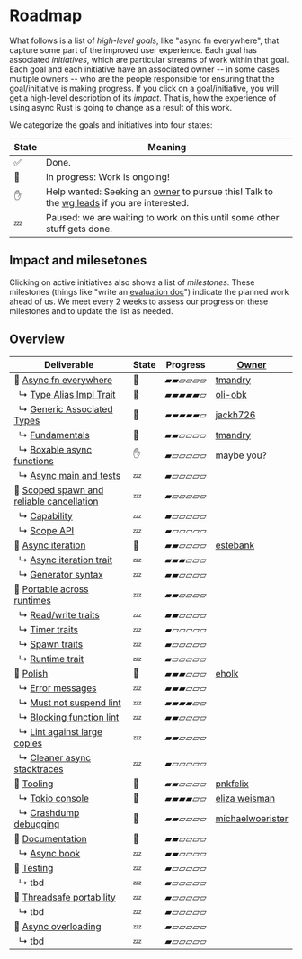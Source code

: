 # Roadmap

What follows is a list of *high-level goals*, like "async fn everywhere", that capture some part of the improved user experience. Each goal has associated *initiatives*, which are particular streams of work within that goal. Each goal and each initiative have an associated owner -- in some cases multiple owners -- who are the people responsible for ensuring that the goal/initiative is making progress. If you click on a goal/initiative, you will get a high-level description of its *impact*. That is, how the experience of using async Rust is going to change as a result of this work. 

We categorize the goals and initiatives into four states:

| State | Meaning |
| --- | --- |
| ✅ | Done. |
| 🦀  | In progress: Work is ongoing! |
| ✋ | Help wanted: Seeking an [owner] to pursue this! Talk to the [wg leads] if you are interested. |
| 💤 | Paused: we are waiting to work on this until some other stuff gets done. |

[owner]: ./how_to_vision/owners.md

## Impact and milesetones

Clicking on active initiatives also shows a list of *milestones*. These milestones (things like "write an [evaluation doc]") indicate the planned work ahead of us. We meet every 2 weeks to assess our progress on these milestones and to update the list as needed.

[evaluation doc]: ./roadmap/stages.html#evaluation
[stabilize]: https://lang-team.rust-lang.org/initiatives/process/stages/stabilized.html
[feature complete]: https://lang-team.rust-lang.org/initiatives/process/stages/feature_complete.html

## Overview

| Deliverable | State | Progress | [Owner] |
| --- | --- | --- | --- |
| 🔻 [Async fn everywhere] | 🦀  | ▰▰▱▱▱▱ | [tmandry] |
| &nbsp;&nbsp;↳ [Type Alias Impl Trait] | 🦀  | ▰▰▰▰▰▱ | [oli-obk] |
| &nbsp;&nbsp;↳ [Generic Associated Types] | 🦀  | ▰▰▰▰▰▱ | [jackh726] |
| &nbsp;&nbsp;↳ [Fundamentals] | 🦀  | ▰▰▱▱▱▱ | [tmandry] |
| &nbsp;&nbsp;↳ [Boxable async functions] | ✋ | ▰▱▱▱▱▱ | maybe you? |
| &nbsp;&nbsp;↳ [Async main and tests] | 💤 | ▰▱▱▱▱▱ | |
| 🔻 [Scoped spawn and reliable cancellation] | 💤 | ▰▱▱▱▱▱ | |
| &nbsp;&nbsp;↳ [Capability] | 💤 | ▰▱▱▱▱▱ | | 
| &nbsp;&nbsp;↳ [Scope API] | 💤 | ▰▱▱▱▱▱ | | 
| 🔻 [Async iteration] | 🦀  | ▰▰▱▱▱▱ | [estebank] |
| &nbsp;&nbsp;↳ [Async iteration trait] | 💤 | ▰▰▰▱▱▱ | | 
| &nbsp;&nbsp;↳ [Generator syntax] | 💤 | ▰▰▱▱▱▱ | | 
| 🔻 [Portable across runtimes] | 💤 | ▰▰▱▱▱▱ | |
| &nbsp;&nbsp;↳ [Read/write traits] | 💤 | ▰▰▱▱▱▱ | | 
| &nbsp;&nbsp;↳ [Timer traits] | 💤 | ▰▱▱▱▱▱ | | 
| &nbsp;&nbsp;↳ [Spawn traits] | 💤 | ▰▱▱▱▱▱ | | 
| &nbsp;&nbsp;↳ [Runtime trait] | 💤 | ▰▱▱▱▱▱ | | 
| 🔻 [Polish] | 🦀  | ▰▰▰▱▱▱ | [eholk] |
| &nbsp;&nbsp;↳ [Error messages] | 💤 | ▰▰▰▱▱▱ | | 
| &nbsp;&nbsp;↳ [Must not suspend lint] | 💤 | ▰▰▰▰▱▱ | | 
| &nbsp;&nbsp;↳ [Blocking function lint] | 💤 | ▰▰▱▱▱▱ | | 
| &nbsp;&nbsp;↳ [Lint against large copies] | 💤 | ▰▰▱▱▱▱ | | 
| &nbsp;&nbsp;↳ [Cleaner async stacktraces] | 💤 | ▰▱▱▱▱▱ | | 
| 🔻 [Tooling] | 🦀  | ▰▰▱▱▱▱ | [pnkfelix] |
| &nbsp;&nbsp;↳ [Tokio console] | 🦀  | ▰▰▰▰▱▱ | [eliza weisman] | 
| &nbsp;&nbsp;↳ [Crashdump debugging] | 🦀  | ▰▰▱▱▱▱ | [michaelwoerister] |
| 🔻 [Documentation] | 🦀  | ▰▰▱▱▱▱ | | 
| &nbsp;&nbsp;↳ [Async book] | 💤 | ▰▰▱▱▱▱ | | 
| 🔻 [Testing] | 💤 | ▰▱▱▱▱▱ |  |
| &nbsp;&nbsp;↳ tbd | 💤 | ▰▱▱▱▱▱ | 
| 🔻 [Threadsafe portability] | 💤 | ▰▱▱▱▱▱ |  |
| &nbsp;&nbsp;↳ tbd | 💤 | ▰▱▱▱▱▱ | 
| 🔻 [Async overloading] | 💤 | ▰▱▱▱▱▱ |  |
| &nbsp;&nbsp;↳ tbd | 💤 | ▰▱▱▱▱▱ | 

[Async fn everywhere]:  ./roadmap/async_fn.md
[fundamentals]: ./roadmap/async_fn/async_fn_fundamentals.md
[Async closures]: ./roadmap/async_fn/async_closures.md
[Boxable async functions]: ./roadmap/async_fn/boxable.md
[Async main and tests]: ./roadmap/async_fn/async_main_and_tests.md
[Scoped spawn and reliable cancellation]: ./roadmap/scopes.md
[Capability]: ./roadmap/scopes/capability.md
[Scope API]: ./roadmap/scopes/scope_api.md
[Async iteration]: ./roadmap/async_iter.md
[Async iteration trait]: ./roadmap/async_iter/traits.md
[Generator syntax]: ./roadmap/async_iter/generators.md
[Portable across runtimes]: ./roadmap/portable.md
[Read/write traits]: ./roadmap/portable/read_write.md
[Timer traits]: ./roadmap/portable/timers.md
[Spawn traits]: ./roadmap/portable/spawn.md
[Runtime trait]: ./roadmap/portable/runtime.md
[polish]: ./roadmap/polish.md
[Error messages]: ./roadmap/polish/error_messages.md
[Blocking function lint]: ./roadmap/polish/lint_blocking_fns.md
[Must not suspend lint]: ./roadmap/polish/lint_must_not_suspend.md
[Cleaner async stacktraces]: ./roadmap/polish/stacktraces.md
[Lint against large copies]: ./roadmap/polish/lint_large_copies.md
[Tooling]: ./roadmap/tooling.md
[Tokio console]: https://github.com/tokio-rs/console
[Crashdump debugging]: ./roadmap/tooling/crashdump.md
[Documentation]: ./roadmap/documentation.md
[Async book]: ./roadmap/documentation/async_book.md
[Testing]: ./roadmap/testing.md
[Threadsafe portability]: ./roadmap/threadsafe_portability.md
[Async overloading]: ./roadmap/async_overloading.md
[Generic Associated Types]: https://github.com/nikomatsakis/generic-associated-types-initiative/
[Type Alias Impl Trait]: https://github.com/nikomatsakis/impl-trait-initiative/

[nikomatsakis]: https://github.com/nikomatsakis
[tmandry]: https://github.com/tmandry
[estebank]: https://github.com/estebank
[michaelwoerister]: https://github.com/michaelwoerister
[eholk]: https://github.com/eholk
[pnkfelix]: https://github.com/pnkfelix
[eliza weisman]: https://github.com/hawkw
[jackh726]: https://github.com/jackh726
[oli-obk]: https://github.com/oli-obk

[wg leads]: ../welcome.md#leads
